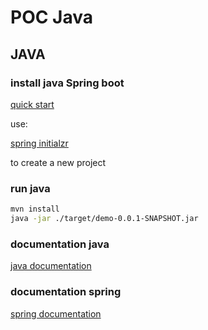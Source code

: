 # POC Java

## JAVA

### install java Spring boot

[quick start](https://spring.io/quickstart)

use:

[spring initialzr](start.spring.io)

to create a new project

### run java

```bash
mvn install
java -jar ./target/demo-0.0.1-SNAPSHOT.jar
```

### documentation java

[java documentation](https://java.run/documentation/)

### documentation spring

[spring documentation](https://spring.io)
